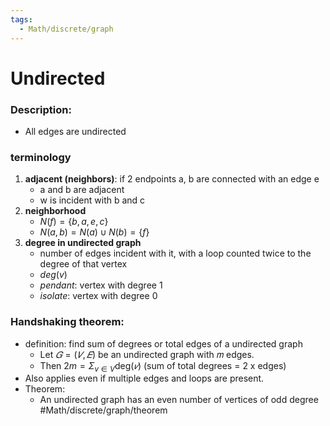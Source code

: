 ```yaml
---
tags:
  - Math/discrete/graph
---
```

# Undirected
### Description:
- All edges are undirected
### terminology
1. **adjacent (neighbors)**: if 2 endpoints a, b are connected with an edge e
	- a and b are adjacent
	- w is incident with b and c
2. **neighborhood**
	- $N(f) = \{b,a,e,c\}$
	- $N({a ,b}) = N(a) \cup N(b) = \{f\}$ 
3. **degree in undirected graph**
	- number of edges incident with it, with a loop counted twice to the degree of that vertex
	- $deg(v)$
	- *pendant*: vertex with degree 1
	- *isolate*: vertex with degree 0
<!--ID: 1708098041578-->

### Handshaking theorem:
- definition: find sum of degrees or total edges of a undirected graph
	- Let $𝐺 = (𝑉, 𝐸)$ be an undirected graph with 𝑚 edges. 
	- Then  $\displaystyle 2m = \Sigma_{v\in V}\text{deg}(𝑣)$ (sum of total degrees = 2 x edges)
- Also applies even if multiple edges and loops are present.
- Theorem:
	- An undirected graph has an even number of vertices of odd degree #Math/discrete/graph/theorem 
<!--ID: 1708098041583-->


